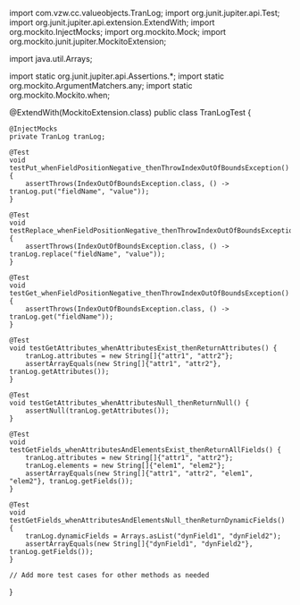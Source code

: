 import com.vzw.cc.valueobjects.TranLog;
import org.junit.jupiter.api.Test;
import org.junit.jupiter.api.extension.ExtendWith;
import org.mockito.InjectMocks;
import org.mockito.Mock;
import org.mockito.junit.jupiter.MockitoExtension;

import java.util.Arrays;

import static org.junit.jupiter.api.Assertions.*;
import static org.mockito.ArgumentMatchers.any;
import static org.mockito.Mockito.when;

@ExtendWith(MockitoExtension.class)
public class TranLogTest {

    @InjectMocks
    private TranLog tranLog;

    @Test
    void testPut_whenFieldPositionNegative_thenThrowIndexOutOfBoundsException() {
        assertThrows(IndexOutOfBoundsException.class, () -> tranLog.put("fieldName", "value"));
    }

    @Test
    void testReplace_whenFieldPositionNegative_thenThrowIndexOutOfBoundsException() {
        assertThrows(IndexOutOfBoundsException.class, () -> tranLog.replace("fieldName", "value"));
    }

    @Test
    void testGet_whenFieldPositionNegative_thenThrowIndexOutOfBoundsException() {
        assertThrows(IndexOutOfBoundsException.class, () -> tranLog.get("fieldName"));
    }

    @Test
    void testGetAttributes_whenAttributesExist_thenReturnAttributes() {
        tranLog.attributes = new String[]{"attr1", "attr2"};
        assertArrayEquals(new String[]{"attr1", "attr2"}, tranLog.getAttributes());
    }

    @Test
    void testGetAttributes_whenAttributesNull_thenReturnNull() {
        assertNull(tranLog.getAttributes());
    }

    @Test
    void testGetFields_whenAttributesAndElementsExist_thenReturnAllFields() {
        tranLog.attributes = new String[]{"attr1", "attr2"};
        tranLog.elements = new String[]{"elem1", "elem2"};
        assertArrayEquals(new String[]{"attr1", "attr2", "elem1", "elem2"}, tranLog.getFields());
    }

    @Test
    void testGetFields_whenAttributesAndElementsNull_thenReturnDynamicFields() {
        tranLog.dynamicFields = Arrays.asList("dynField1", "dynField2");
        assertArrayEquals(new String[]{"dynField1", "dynField2"}, tranLog.getFields());
    }

    // Add more test cases for other methods as needed
}
